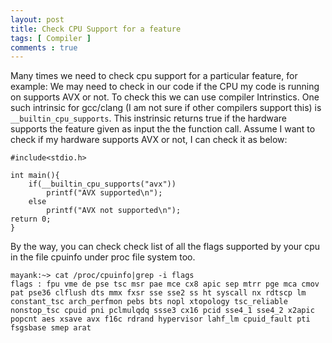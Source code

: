 ```yaml
---
layout: post
title: Check CPU Support for a feature
tags: [ Compiler ]
comments : true
---
```


Many times we need to check cpu support for a particular feature, for example: We may need to check in our code if the CPU my code is running on supports AVX or not. To check this we can use compiler Intrinstics. One such intrinsic for gcc/clang (I am not sure if other compilers support this) is `__builtin_cpu_supports`. This instrinsic returns true if the hardware supports the feature given as input the the function call. Assume I want to check if my hardware supports AVX or not, I can check it as below:

```
#include<stdio.h>

int main(){
    if(__builtin_cpu_supports("avx"))
        printf("AVX supported\n");
    else
        printf("AVX not supported\n");
return 0;
}
```

By the way, you can check check list of all the flags supported by your cpu in the file cpuinfo under proc file system too.

```
mayank:~> cat /proc/cpuinfo|grep -i flags
flags : fpu vme de pse tsc msr pae mce cx8 apic sep mtrr pge mca cmov pat pse36 clflush dts mmx fxsr sse sse2 ss ht syscall nx rdtscp lm constant_tsc arch_perfmon pebs bts nopl xtopology tsc_reliable nonstop_tsc cpuid pni pclmulqdq ssse3 cx16 pcid sse4_1 sse4_2 x2apic popcnt aes xsave avx f16c rdrand hypervisor lahf_lm cpuid_fault pti fsgsbase smep arat
```



